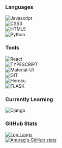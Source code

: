 ### Languages

![Javascript](https://img.shields.io/badge/-JAVASCRIPT-black?style=plastic&logo=javascript) <br>
![CSS3](https://img.shields.io/badge/-CSS3-blue?style=plastic&logo=css3) <br>
![HTML5](https://img.shields.io/badge/-HTML5-white?style=plastic&logo=html5) <br>
![Python](https://img.shields.io/badge/-PYTHON-yellow?style=plastic&logo=python) <br>

### Tools

![React](https://img.shields.io/badge/-REACT-9cf?style=plastic&logo=react) <br>
![TYPESCRIPT](https://img.shields.io/badge/-TYPESCRIPT-white?style=plastic&logo=typescript) <br>
![Material-UI](https://img.shields.io/badge/-MATERIAL--UI-blue?style=plastic&logo=materialui) <br>
![GIT](https://img.shields.io/badge/-GIT-white?style=plastic&logo=git) <br>
![Heroku](https://img.shields.io/badge/-HEROKU-blueviolet?style=plastic&logo=heroku) <br>
![FLASK](https://img.shields.io/badge/-FLASK-red?style=plastic&logo=flask)

### Currently Learning

![Django](https://img.shields.io/badge/-DJANGO-green?style=plastic&logo=django)

### GitHub Stats

[![Top Langs](https://github-readme-stats.vercel.app/api/top-langs/?username=igormgg&theme=radical)](https://github.com/anuraghazra/github-readme-stats) <br>
[![Anurag's GitHub stats](https://github-readme-stats.vercel.app/api?username=igormgg&show_icons=true&theme=radical)](https://github.com/anuraghazra/github-readme-stats)

